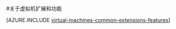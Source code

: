 <properties
 pageTitle="虚拟机扩展和功能 | Azure"
 description="了解可为 Azure 虚拟机提供哪些扩展，这些虚拟机扩展按它们提供或改进的功能进行分组。"
 services="virtual-machines-windows"
 documentationCenter=""
 authors="squillace"
 manager="timlt"
 editor=""
 tags="azure-service-management,azure-resource-manager"/>

<tags
 	ms.service="virtual-machines-windows"
 	ms.date="08/23/2016"
 	wacn.date="10/25/2016"/>

#关于虚拟机扩展和功能

[AZURE.INCLUDE [virtual-machines-common-extensions-features](../../includes/virtual-machines-common-extensions-features.md)]

<!---HONumber=Mooncake_0118_2016-->